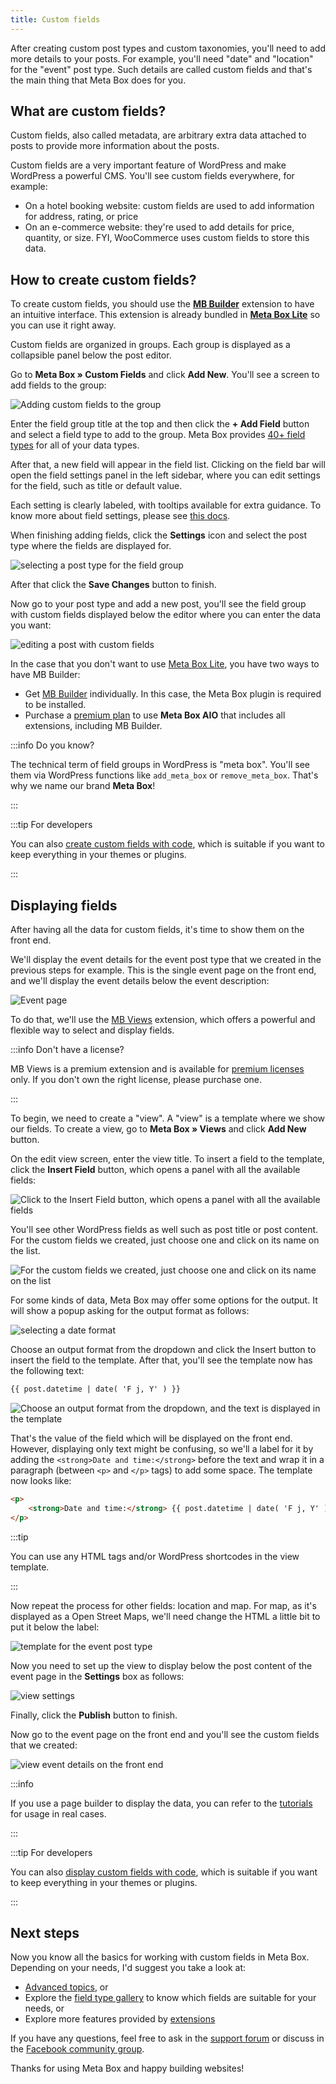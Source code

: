 ```yaml
---
title: Custom fields
---
```


After creating custom post types and custom taxonomies, you'll need to add more details to your posts. For example, you'll need "date" and "location" for the "event" post type. Such details are called custom fields and that's the main thing that Meta Box does for you.

## What are custom fields?

Custom fields, also called metadata, are arbitrary extra data attached to posts to provide more information about the posts.

Custom fields are a very important feature of WordPress and make WordPress a powerful CMS. You'll see custom fields everywhere, for example:

- On a hotel booking website: custom fields are used to add information for address, rating, or price
- On an e-commerce website: they're used to add details for price, quantity, or size. FYI, WooCommerce uses custom fields to store this data.

## How to create custom fields?

To create custom fields, you should use the [**MB Builder**](/extensions/meta-box-builder/) extension to have an intuitive interface. This extension is already bundled in [**Meta Box Lite**](https://metabox.io/lite/) so you can use it right away.

Custom fields are organized in groups. Each group is displayed as a collapsible panel below the post editor.

Go to **Meta Box » Custom Fields** and click **Add New**. You'll see a screen to add fields to the group:

![Adding custom fields to the group](https://images.elightup.com/meta-box/docs/update%20AIO%20with%20new%20UI/create-field-group.png)

Enter the field group title at the top and then click the **+ Add Field** button and select a field type to add to the group. Meta Box provides [40+ field types](/fields/) for all of your data types.

After that, a new field will appear in the field list. Clicking on the field bar will open the field settings panel in the left sidebar, where you can edit settings for the field, such as title or default value.

Each setting is clearly labeled, with tooltips available for extra guidance. To know more about field settings, please see [this docs](/field-settings/).

When finishing adding fields, click the **Settings** icon and select the post type where the fields are displayed for.

![selecting a post type for the field group](https://images.elightup.com/meta-box/docs/update%20AIO%20with%20new%20UI/fields-settings.png)

After that click the **Save Changes** button to finish.

Now go to your post type and add a new post, you'll see the field group with custom fields displayed below the editor where you can enter the data you want:

![editing a post with custom fields](https://i.imgur.com/TwDYnBQ.png)

In the case that you don't want to use [Meta Box Lite](https://metabox.io/lite/), you have two ways to have MB Builder:

* Get [MB Builder](https://metabox.io/plugins/meta-box-builder/) individually. In this case, the Meta Box plugin is required to be installed.
* Purchase a [premium plan](https://metabox.io/pricing/) to use **Meta Box AIO** that includes all extensions, including MB Builder.

:::info Do you know?

The technical term of field groups in WordPress is "meta box". You'll see them via WordPress functions like `add_meta_box` or `remove_meta_box`. That's why we name our brand **Meta Box**!

:::

:::tip For developers

You can also [create custom fields with code](/creating-fields-with-code/), which is suitable if you want to keep everything in your themes or plugins.

:::

## Displaying fields

After having all the data for custom fields, it's time to show them on the front end.

We'll display the event details for the event post type that we created in the previous steps for example. This is the single event page on the front end, and we'll display the event details below the event description:

![Event page](https://i.imgur.com/rSPicJm.png)

To do that, we'll use the [MB Views](/extensions/mb-views/) extension, which offers a powerful and flexible way to select and display fields.

:::info Don't have a license?

MB Views is a premium extension and is available for [premium licenses](https://metabox.io/pricing/) only. If you don't own the right license, please purchase one.

:::

To begin, we need to create a "view". A "view" is a template where we show our fields. To create a view, go to **Meta Box » Views** and click **Add New** button.

On the edit view screen, enter the view title. To insert a field to the template, click the **Insert Field** button, which opens a panel with all the available fields:

![Click to the Insert Field button, which opens a panel with all the available fields](https://i.imgur.com/1IPcVPr.png)

You'll see other WordPress fields as well such as post title or post content. For the custom fields we created, just choose one and click on its name on the list.

![For the custom fields we created, just choose one and click on its name on the list](https://i.imgur.com/wydo9s9.png)

For some kinds of data, Meta Box may offer some options for the output. It will show a popup asking for the output format as follows:

![selecting a date format](https://i.imgur.com/OPXkorx.png)

Choose an output format from the dropdown and click the Insert button to insert the field to the template. After that, you'll see the template now has the following text:

```html
{{ post.datetime | date( 'F j, Y' ) }}
```

![Choose an output format from the dropdown, and the text is displayed in the template](https://i.imgur.com/S0YCRfH.png)

That's the value of the field which will be displayed on the front end. However, displaying only text might be confusing, so we'll a label for it by adding the `<strong>Date and time:</strong>` before the text and wrap it in a paragraph (between `<p>` and `</p>` tags) to add some space. The template now looks like:

```html
<p>
	<strong>Date and time:</strong> {{ post.datetime | date( 'F j, Y' ) }}
</p>
```

:::tip

You can use any HTML tags and/or WordPress shortcodes in the view template.

:::

Now repeat the process for other fields: location and map. For map, as it's displayed as a Open Street Maps, we'll need change the HTML a little bit to put it below the label:

![template for the event post type](https://i.imgur.com/TeWN22i.png)

Now you need to set up the view to display below the post content of the event page in the **Settings** box as follows:

![view settings](https://i.imgur.com/U3kJnLe.png)

Finally, click the **Publish** button to finish.

Now go to the event page on the front end and you'll see the custom fields that we created:

![view event details on the front end](https://i.imgur.com/iOAEwBT.png)

:::info

If you use a page builder to display the data, you can refer to the [tutorials](https://docs.metabox.io/tutorials/builders/) for usage in real cases.

:::

:::tip For developers

You can also [display custom fields with code](/displaying-fields-with-code/), which is suitable if you want to keep everything in your themes or plugins.

:::

## Next steps

Now you know all the basics for working with custom fields in Meta Box. Depending on your needs, I'd suggest you take a look at:

- [Advanced topics](/category/advanced/), or
- Explore the [field type gallery](/fields/) to know which fields are suitable for your needs, or
- Explore more features provided by [extensions](/extensions/)

If you have any questions, feel free to ask in the [support forum](https://support.metabox.io/) or discuss in the [Facebook community group](https://www.facebook.com/groups/metaboxusers).

Thanks for using Meta Box and happy building websites!
